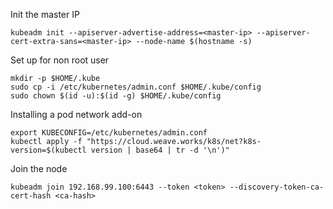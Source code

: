 Init the master IP

```
kubeadm init --apiserver-advertise-address=<master-ip> --apiserver-cert-extra-sans=<master-ip> --node-name $(hostname -s)
```

Set up for non root user

```
mkdir -p $HOME/.kube
sudo cp -i /etc/kubernetes/admin.conf $HOME/.kube/config
sudo chown $(id -u):$(id -g) $HOME/.kube/config
```

Installing a pod network add-on

```
export KUBECONFIG=/etc/kubernetes/admin.conf
kubectl apply -f "https://cloud.weave.works/k8s/net?k8s-version=$(kubectl version | base64 | tr -d '\n')"
```

Join the node

```
kubeadm join 192.168.99.100:6443 --token <token> --discovery-token-ca-cert-hash <ca-hash>
```